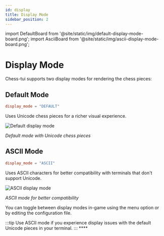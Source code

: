 ```yaml
---
id: display
title: Display Mode
sidebar_position: 2
---
```


import DefaultBoard from '@site/static/img/default-display-mode-board.png';
import AsciiBoard from '@site/static/img/ascii-display-mode-board.png';

# Display Mode

Chess-tui supports two display modes for rendering the chess pieces:

## Default Mode
```toml
display_mode = "DEFAULT"
```
Uses Unicode chess pieces for a richer visual experience.

<div style={{ textAlign: 'center', marginBottom: '20px' }}>
    <img src={DefaultBoard} alt="Default display mode" style={{ maxWidth: '500px' }}/>
    <p><em>Default mode with Unicode chess pieces</em></p>
</div>

## ASCII Mode
```toml
display_mode = "ASCII"
```
Uses ASCII characters for better compatibility with terminals that don't support Unicode.

<div style={{ textAlign: 'center', marginBottom: '20px' }}>
    <img src={AsciiBoard} alt="ASCII display mode" style={{ maxWidth: '500px' }}/>
    <p><em>ASCII mode for better compatibility</em></p>
</div>

You can toggle between display modes in-game using the menu option or by editing the configuration file.

:::tip
Use ASCII mode if you experience display issues with the default Unicode pieces in your terminal.
::: ****